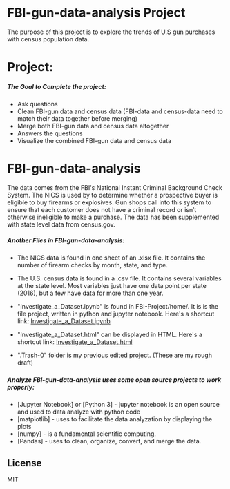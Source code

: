 # FBI-gun-data-analysis Project 

The purpose of this project is to explore the trends of U.S gun purchases with census population data. 

# Project:

##### The Goal to Complete the project:

  - Ask questions
  - Clean FBI-gun data and census data (FBI-data and census-data need to match their data together before merging)
  - Merge both FBI-gun data and census data altogether 
  - Answers the questions
  - Visualize the combined FBI-gun data and census data
  
# FBI-gun-data-analysis

The data comes from the FBI's National Instant Criminal Background Check System. 
The NICS is used by to determine whether a prospective buyer is eligible to buy firearms or explosives. 
Gun shops call into this system to ensure that each customer does not have a criminal record or isn’t otherwise ineligible to make a purchase. 
The data has been supplemented with state level data from census.gov.

##### Another Files in FBI-gun-data-analysis:
- The NICS data is found in one sheet of an .xlsx file. It contains the number of firearm checks by month, state, and type.

- The U.S. census data is found in a .csv file. It contains several variables at the state level. Most variables just have one data
point per state (2016), but a few have data for more than one year.

- "Investigate_a_Dataset.ipynb" is found in FBI-Project/home/. It is is the file project, written in python and jupyter notebook.
Here's a shortcut link: 
<a href="https://github.com/hwangmpaula/FBI-gun-data-analysis/blob/master/FBI-gun-project/home/Investigate_a_Dataset.ipynb">Investigate_a_Dataset.ipynb</a>

- "Investigate_a_Dataset.html" can be displayed in HTML.
Here's a shortcut link: 
<a href="https://github.com/hwangmpaula/FBI-gun-data-analysis/blob/master/FBI-gun-project/home/Investigate_a_Dataset%20(4).html">Investigate_a_Dataset.html</a>

- ".Trash-0" folder is my previous edited project. (These are my rough draft)

### 

##### Analyze FBI-gun-data-analysis uses some open source projects to work properly:

* [Jupyter Notebook] or [Python 3] - jupyter notebook is an open source and used to data analyze with python code
* [matplotlib] - uses to facilitate the data analyzation by displaying the plots
* [numpy] - is a fundamental scientific computing.
* [Pandas] - uses to clean, organize, convert, and merge the data.


License
----
MIT


